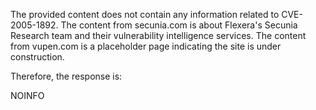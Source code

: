 The provided content does not contain any information related to CVE-2005-1892. The content from secunia.com is about Flexera's Secunia Research team and their vulnerability intelligence services. The content from vupen.com is a placeholder page indicating the site is under construction.

Therefore, the response is:

NOINFO